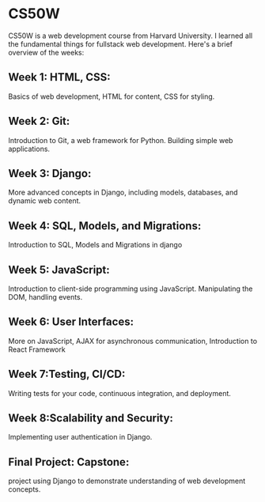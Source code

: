 # CS50W

CS50W is a web development course from Harvard University. 
I learned all the fundamental things for fullstack web development. 
Here's a brief overview of the weeks:

## Week 1: HTML, CSS:
Basics of web development, HTML for content, CSS for styling.

## Week 2: Git: 
Introduction to Git, a web framework for Python. Building simple web applications.

## Week 3: Django: 
More advanced concepts in Django, including models, databases, and dynamic web content.

## Week 4: SQL, Models, and Migrations:
Introduction to SQL, Models and Migrations in django

## Week 5: JavaScript: 
Introduction to client-side programming using JavaScript. Manipulating the DOM, handling events.

## Week 6: User Interfaces: 
More on JavaScript, AJAX for asynchronous communication, Introduction to React Framework

## Week 7:Testing, CI/CD:
Writing tests for your code, continuous integration, and deployment.

## Week 8:Scalability and Security:
Implementing user authentication in Django.

## Final Project: Capstone:
project using Django to demonstrate understanding of web development concepts.
